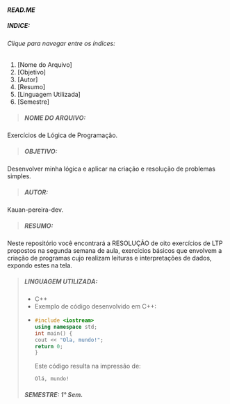 #### *READ.ME*
##### INDICE:
###### Clique para navegar entre os índices:
1. [Nome do Arquivo]
2. [Objetivo]
3. [Autor]
4. [Resumo]
5. [Linguagem Utilizada]
6. [Semestre]
> ##### NOME DO ARQUIVO: 
Exercícios de Lógica de Programação.
> ##### OBJETIVO: 
Desenvolver minha lógica e aplicar na criação e resolução de problemas simples. 
> ##### AUTOR: 
Kauan-pereira-dev. 
> ##### RESUMO: 
Neste repositório você encontrará a RESOLUÇÃO de oito exercícios de LTP propostos na segunda semana de aula, exercícios básicos que envolvem a criação de programas cujo realizam leituras e interpretações de dados, expondo estes na tela.
> ##### LINGUAGEM UTILIZADA: 
> - C++
> - Exemplo de código desenvolvido em C++:
> - ~~~cpp
>   #include <iostream>
>   using namespace std;
>   int main() {
>   cout << "Ola, mundo!";
>   return 0;
>   }
>   ~~~
>   Este código resulta na impressão de:
>   ~~~cpp
>   Olá, mundo!
>   ~~~
> ##### SEMESTRE: 1° Sem.
